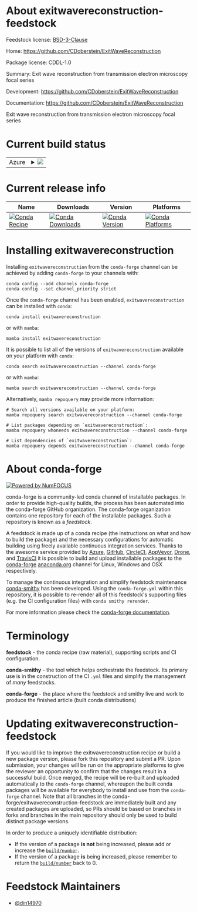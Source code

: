About exitwavereconstruction-feedstock
======================================

Feedstock license: [BSD-3-Clause](https://github.com/conda-forge/exitwavereconstruction-feedstock/blob/main/LICENSE.txt)

Home: https://github.com/CDoberstein/ExitWaveReconstruction

Package license: CDDL-1.0

Summary: Exit wave reconstruction from transmission electron microscopy focal series

Development: https://github.com/CDoberstein/ExitWaveReconstruction

Documentation: https://github.com/CDoberstein/ExitWaveReconstruction

Exit wave reconstruction from transmission electron microscopy focal series


Current build status
====================


<table>
    
  <tr>
    <td>Azure</td>
    <td>
      <details>
        <summary>
          <a href="https://dev.azure.com/conda-forge/feedstock-builds/_build/latest?definitionId=10565&branchName=main">
            <img src="https://dev.azure.com/conda-forge/feedstock-builds/_apis/build/status/exitwavereconstruction-feedstock?branchName=main">
          </a>
        </summary>
        <table>
          <thead><tr><th>Variant</th><th>Status</th></tr></thead>
          <tbody><tr>
              <td>linux_64</td>
              <td>
                <a href="https://dev.azure.com/conda-forge/feedstock-builds/_build/latest?definitionId=10565&branchName=main">
                  <img src="https://dev.azure.com/conda-forge/feedstock-builds/_apis/build/status/exitwavereconstruction-feedstock?branchName=main&jobName=linux&configuration=linux%20linux_64_" alt="variant">
                </a>
              </td>
            </tr>
          </tbody>
        </table>
      </details>
    </td>
  </tr>
</table>

Current release info
====================

| Name | Downloads | Version | Platforms |
| --- | --- | --- | --- |
| [![Conda Recipe](https://img.shields.io/badge/recipe-exitwavereconstruction-green.svg)](https://anaconda.org/conda-forge/exitwavereconstruction) | [![Conda Downloads](https://img.shields.io/conda/dn/conda-forge/exitwavereconstruction.svg)](https://anaconda.org/conda-forge/exitwavereconstruction) | [![Conda Version](https://img.shields.io/conda/vn/conda-forge/exitwavereconstruction.svg)](https://anaconda.org/conda-forge/exitwavereconstruction) | [![Conda Platforms](https://img.shields.io/conda/pn/conda-forge/exitwavereconstruction.svg)](https://anaconda.org/conda-forge/exitwavereconstruction) |

Installing exitwavereconstruction
=================================

Installing `exitwavereconstruction` from the `conda-forge` channel can be achieved by adding `conda-forge` to your channels with:

```
conda config --add channels conda-forge
conda config --set channel_priority strict
```

Once the `conda-forge` channel has been enabled, `exitwavereconstruction` can be installed with `conda`:

```
conda install exitwavereconstruction
```

or with `mamba`:

```
mamba install exitwavereconstruction
```

It is possible to list all of the versions of `exitwavereconstruction` available on your platform with `conda`:

```
conda search exitwavereconstruction --channel conda-forge
```

or with `mamba`:

```
mamba search exitwavereconstruction --channel conda-forge
```

Alternatively, `mamba repoquery` may provide more information:

```
# Search all versions available on your platform:
mamba repoquery search exitwavereconstruction --channel conda-forge

# List packages depending on `exitwavereconstruction`:
mamba repoquery whoneeds exitwavereconstruction --channel conda-forge

# List dependencies of `exitwavereconstruction`:
mamba repoquery depends exitwavereconstruction --channel conda-forge
```


About conda-forge
=================

[![Powered by
NumFOCUS](https://img.shields.io/badge/powered%20by-NumFOCUS-orange.svg?style=flat&colorA=E1523D&colorB=007D8A)](https://numfocus.org)

conda-forge is a community-led conda channel of installable packages.
In order to provide high-quality builds, the process has been automated into the
conda-forge GitHub organization. The conda-forge organization contains one repository
for each of the installable packages. Such a repository is known as a *feedstock*.

A feedstock is made up of a conda recipe (the instructions on what and how to build
the package) and the necessary configurations for automatic building using freely
available continuous integration services. Thanks to the awesome service provided by
[Azure](https://azure.microsoft.com/en-us/services/devops/), [GitHub](https://github.com/),
[CircleCI](https://circleci.com/), [AppVeyor](https://www.appveyor.com/),
[Drone](https://cloud.drone.io/welcome), and [TravisCI](https://travis-ci.com/)
it is possible to build and upload installable packages to the
[conda-forge](https://anaconda.org/conda-forge) [anaconda.org](https://anaconda.org/)
channel for Linux, Windows and OSX respectively.

To manage the continuous integration and simplify feedstock maintenance
[conda-smithy](https://github.com/conda-forge/conda-smithy) has been developed.
Using the ``conda-forge.yml`` within this repository, it is possible to re-render all of
this feedstock's supporting files (e.g. the CI configuration files) with ``conda smithy rerender``.

For more information please check the [conda-forge documentation](https://conda-forge.org/docs/).

Terminology
===========

**feedstock** - the conda recipe (raw material), supporting scripts and CI configuration.

**conda-smithy** - the tool which helps orchestrate the feedstock.
                   Its primary use is in the construction of the CI ``.yml`` files
                   and simplify the management of *many* feedstocks.

**conda-forge** - the place where the feedstock and smithy live and work to
                  produce the finished article (built conda distributions)


Updating exitwavereconstruction-feedstock
=========================================

If you would like to improve the exitwavereconstruction recipe or build a new
package version, please fork this repository and submit a PR. Upon submission,
your changes will be run on the appropriate platforms to give the reviewer an
opportunity to confirm that the changes result in a successful build. Once
merged, the recipe will be re-built and uploaded automatically to the
`conda-forge` channel, whereupon the built conda packages will be available for
everybody to install and use from the `conda-forge` channel.
Note that all branches in the conda-forge/exitwavereconstruction-feedstock are
immediately built and any created packages are uploaded, so PRs should be based
on branches in forks and branches in the main repository should only be used to
build distinct package versions.

In order to produce a uniquely identifiable distribution:
 * If the version of a package **is not** being increased, please add or increase
   the [``build/number``](https://docs.conda.io/projects/conda-build/en/latest/resources/define-metadata.html#build-number-and-string).
 * If the version of a package **is** being increased, please remember to return
   the [``build/number``](https://docs.conda.io/projects/conda-build/en/latest/resources/define-metadata.html#build-number-and-string)
   back to 0.

Feedstock Maintainers
=====================

* [@din14970](https://github.com/din14970/)

